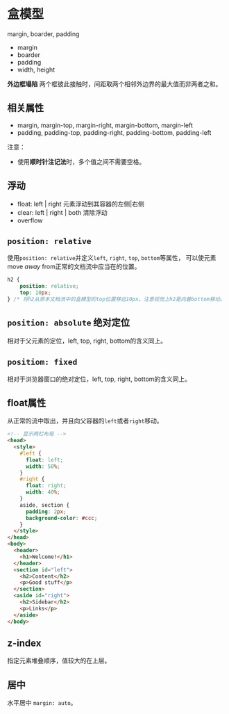 # 盒模型

margin, boarder, padding

- margin
- boarder
- padding
- width, height

**外边框塌陷** 两个框彼此接触时，间距取两个相邻外边界的最大值而非两者之和。

## 相关属性

- margin, margin-top, margin-right, margin-bottom, margin-left
- padding, padding-top, padding-right, padding-bottom, padding-left

注意：

- 使用**顺时针注记法**时，多个值之间不需要空格。

## 浮动

- float: left | right 元素浮动到其容器的左侧|右侧
- clear: left | right | both 清除浮动
- overflow

## `position: relative`

使用`position: relative`并定义`left`, `right`, `top`, `bottom`等属性，
可以使元素move *away* from正常的文档流中应当在的位置。

```css
h2 {
    position: relative;
    top: 10px;
} /* 将h2从原本文档流中的盒模型的top位置移远10px。注意视觉上h2是向着bottom移动。 */
```

## `position: absolute` 绝对定位

相对于父元素的定位，left, top, right, bottom的含义同上。

## `positiom: fixed`

相对于浏览器窗口的绝对定位，left, top, right, bottom的含义同上。

## float属性

从正常的流中取出，并且向父容器的`left`或者`right`移动。

```html
<!-- 显示两栏布局 -->
<head>
  <style>
    #left {
      float: left;
      width: 50%;
    }
    #right {
      float: right;
      width: 40%;
    }
    aside, section {
      padding: 2px;
      background-color: #ccc;
    }
  </style>
</head>
<body>
  <header>
    <h1>Welcome!</h1>
  </header>
  <section id="left">
    <h2>Content</h2>
    <p>Good stuff</p>
  </section>
  <aside id="right">
    <h2>Sidebar</h2>
    <p>Links</p>
  </aside>
</body>

```

## z-index

指定元素堆叠顺序，值较大的在上层。

## 居中

水平居中 `margin: auto`。
